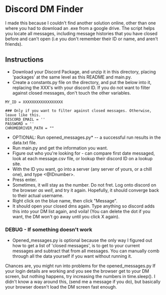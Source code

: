 # Discord DM Finder
I made this because I couldn't find another solution online, other than one where you had to download an .exe from a google drive. 
The script helps you locate all messages, including message histories that you have closed before and can't open (i.e you don't remember their ID or name, and aren't friends).

## Instructions
- Download your Discord Package, and unzip it in this directory, placing 'packages' at the same level as this README and main.py.
- Create a constants.py file on the directory, and put the below into it, replacing the XXX's with your discord ID. If you do not want to filter against closed messages, don't touch the other variables.
```
MY_ID = XXXXXXXXXXXXXXXXXX

### Only if you want to filter against closed messages. Otherwise, leave like this.
DISCORD_EMAIL = ''
PASSWORD = ''
CHROMEDRIVER_PATH = ""
```
- OPTIONAL: Run opened_messages.py* -- a successful run results in the data.txt file.
- Run main.py and get the information you want.
- Figure out who you're looking for - can compare first date messaged, look at each message.csv file, or lookup their discord ID on a lookup site.
- With the ID you want, go into a server (any server of yours, or a chill one), and type <@IDnumber>.
- Press enter.
- Sometimes, it will stay as the number. Do not fret. Log onto discord on the browser *as well*, and try it again. Hopefully, it should converge back to their actual username. 
- Right click on the blue name, then click "Message".
- It should open your closed dms again. Type anything so discord adds this into your DM list again, and voila! (You can delete the dot if you want, the DM won't go away until you click X again).


### DEBUG - If something doesn't work
* Opened_messages.py is optional because the only way I figured out how to get a list of 'closed messages', is to get to your current messages and subtract that from all messages. You can manually comb through all the data yourself if you want without running it.

Chances are, you might run into problems for the opened_messages.py
If your login details are working and you see the browser get to your DM screen, but nothing happens, try increasing the numbers in time.sleep(). I didn't know a way around this, (send me a message if you do), but basically your browser doesn't load the DM screen fast enough.